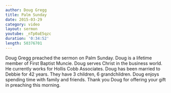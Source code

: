 ```yaml
---
author: Doug Gregg
title: Palm Sunday
date: 2015-03-29
category: video
layout: sermon
youtube: _nTp0aE5qzc
duration: '0:34:52'
length: 50376701
---
```


Doug Gregg preached the sermon on Palm Sunday. Doug is a lifetime member of First Baptist Muncie. Doug serves Christ in the business world. He currently works for Hollis Cobb Associates. Doug has been married to Debbie for 42 years. They have 3 children, 6 grandchildren. Doug enjoys spending time with family and friends. Thank you Doug for offering your gift in preaching this morning.
